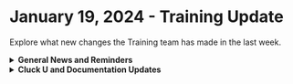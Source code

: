 # January 19, 2024 - Training Update

Explore what new changes the Training team has made in the last week.

<details>

<summary><strong>General News and Reminders</strong></summary>

* **SHOUT OUT** to Grant for successfully taking our [Broken link](broken-reference "mention")Exam, and collecting your prestigious **Certified Rewster** badge in Discord.&#x20;

- **Reminder about the Rewst Onsite:**
  * Training will be paused again the week of **January 22nd** due to the Rewst Onsite!&#x20;
  * Feel free to sit by the fire, with a glass of bourbon, or tasty leftover New Year drinks, and watch our videos while you wait with anticipation for our return on **January 29th**.
- Join us in our [Cluck-U Discord channel](https://discord.com/channels/936789089703845988/1121465945295167588) if you have any questions, comments, or concerns!

</details>

<details>

<summary><strong>Cluck U and Documentation Updates</strong></summary>

**What's New at Cluck University?**

* The [Rewst 202 sign-up page](https://calendly.com/cluck-u/rewst-202-data-types-and-jinja) is live 🎉
* We now have an official Cluck U certificate that you can access and post to Linkedin! 🎉

**New & Updated Pages:**

* The [jan-12th-2024-alpha-app-platform-demos.md](../../roc-open-mics/roc-open-mics-north-america/2024-roc-open-mics/jan-12th-2024-alpha-app-platform-demos.md "mention")page is available
* Added a [Broken link](broken-reference "mention")page to the App Platform Section

</details>
